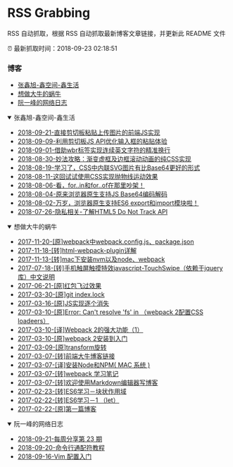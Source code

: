 # RSS Grabbing
  RSS 自动抓取，根据 RSS 自动抓取最新博客文章链接，并更新此 README 文件

:alarm_clock: 最新抓取时间：2018-09-23 02:18:51

### 博客
- [张鑫旭-鑫空间-鑫生活](#张鑫旭-鑫空间-鑫生活)
- [想做大牛的蜗牛](#想做大牛的蜗牛)
- [阮一峰的网络日志](#阮一峰的网络日志)
    

<details open>
<summary id="张鑫旭-鑫空间-鑫生活">
  张鑫旭-鑫空间-鑫生活
</summary>

- [2018-09-21-直接剪切板粘贴上传图片的前端JS实现](https://www.zhangxinxu.com/wordpress/2018/09/ajax-upload-image-from-clipboard/)
- [2018-09-09-利用剪切板JS API优化输入框的粘贴体验](https://www.zhangxinxu.com/wordpress/2018/09/js-clipboard-api-paste-input/)
- [2018-09-01-借助wbr标签实现连续英文字符的精准换行](https://www.zhangxinxu.com/wordpress/2018/09/html-wbr-word-break/)
- [2018-08-30-妙法攻略：渐变虚框及边框滚动动画的纯CSS实现](https://www.zhangxinxu.com/wordpress/2018/08/css-gradient-dashed-border/)
- [2018-08-19-学习了，CSS中内联SVG图片有比Base64更好的形式](https://www.zhangxinxu.com/wordpress/2018/08/css-svg-background-image-base64-encode/)
- [2018-08-11-这回试试使用CSS实现抛物线运动效果](https://www.zhangxinxu.com/wordpress/2018/08/css-css3-%e6%8a%9b%e7%89%a9%e7%ba%bf%e5%8a%a8%e7%94%bb/)
- [2018-08-06-看，for..in和for..of在那里吵架！](https://www.zhangxinxu.com/wordpress/2018/08/for-in-es6-for-of/)
- [2018-08-04-原来浏览器原生支持JS Base64编码解码](https://www.zhangxinxu.com/wordpress/2018/08/js-base64-atob-btoa-encode-decode/)
- [2018-08-02-万岁，浏览器原生支持ES6 export和import模块啦！](https://www.zhangxinxu.com/wordpress/2018/08/browser-native-es6-export-import-module/)
- [2018-07-26-隐私相关-了解HTML5 Do Not Track API](https://www.zhangxinxu.com/wordpress/2018/07/navigator-do-not-track-api/)

</details>

    

<details open>
<summary id="想做大牛的蜗牛">
  想做大牛的蜗牛
</summary>

- [2017-11-20-[原]webpack中webpack.config.js、package.json](https://blog.csdn.net/xiaowoniuqiren/article/details/78580921)
- [2017-11-18-[转]html-webpack-plugin详解](https://blog.csdn.net/xiaowoniuqiren/article/details/78568739)
- [2017-11-13-[转]mac下安装nvm以及node、webpack](https://blog.csdn.net/xiaowoniuqiren/article/details/78516967)
- [2017-07-18-[转]手机触屏触摸特效javascript-TouchSwipe（依赖于jquery库）中文说明](https://blog.csdn.net/xiaowoniuqiren/article/details/75309893)
- [2017-06-21-[原]红包飞过效果](https://blog.csdn.net/xiaowoniuqiren/article/details/73551449)
- [2017-03-30-[原]git  index.lock](https://blog.csdn.net/xiaowoniuqiren/article/details/68484228)
- [2017-03-16-[原]JS实现逐个消失](https://blog.csdn.net/xiaowoniuqiren/article/details/62433112)
- [2017-03-10-[原]Error: Can't resolve 'fs' in （webpack 2配置CSS loadeers）](https://blog.csdn.net/xiaowoniuqiren/article/details/61203321)
- [2017-03-10-[译]Webpack 2的强大功能（1）](https://blog.csdn.net/xiaowoniuqiren/article/details/61203219)
- [2017-03-10-[原]webpack 2安装到入门](https://blog.csdn.net/xiaowoniuqiren/article/details/61194153)
- [2017-03-09-[原]transform旋转](https://blog.csdn.net/xiaowoniuqiren/article/details/60963845)
- [2017-03-07-[转]前端大牛博客链接](https://blog.csdn.net/xiaowoniuqiren/article/details/60765537)
- [2017-03-07-[译]安装Node和NPM( MAC 系统 )](https://blog.csdn.net/xiaowoniuqiren/article/details/60764977)
- [2017-03-07-[转]webpack  学习笔记](https://blog.csdn.net/xiaowoniuqiren/article/details/60754701)
- [2017-03-07-[转]欢迎使用Markdown编辑器写博客](https://blog.csdn.net/xiaowoniuqiren/article/details/60752651)
- [2017-02-23-[转]ES6学习－块状作用域](https://blog.csdn.net/xiaowoniuqiren/article/details/56671377)
- [2017-02-22-[转]ES6学习－1 （let）](https://blog.csdn.net/xiaowoniuqiren/article/details/56494517)
- [2017-02-22-[原]第一篇博客](https://blog.csdn.net/xiaowoniuqiren/article/details/56485630)

</details>

    

<details open>
<summary id="阮一峰的网络日志">
  阮一峰的网络日志
</summary>

- [2018-09-21-每周分享第 23 期](http://www.ruanyifeng.com/blog/2018/09/weekly-issue-23.html)
- [2018-09-20-命令行通配符教程](http://www.ruanyifeng.com/blog/2018/09/bash-wildcards.html)
- [2018-09-16-Vim 配置入门](http://www.ruanyifeng.com/blog/2018/09/vimrc.html)

</details>